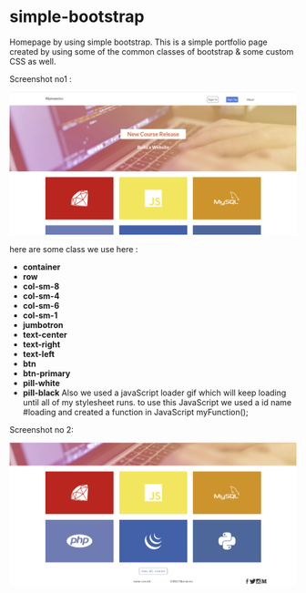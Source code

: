 # simple-bootstrap
Homepage by using simple bootstrap.
This is a simple portfolio page created by using some of the common classes of bootstrap & some custom CSS as well.

Screenshot no1 :

![](./image/ss11.png)

here are some class we use here : 

- **container**
- **row**
- **col-sm-8**
- **col-sm-4**
- **col-sm-6**
- **col-sm-1**
- **jumbotron**
- **text-center**
- **text-right**
- **text-left**
- **btn**
-  **btn-primary**
- **pill-white**
- **pill-black**
Also we used a javaScript loader gif which will keep loading until all of my stylesheet runs. 
to use this JavaScript we used a id name #loading and created a function in JavaScript myFunction();



Screenshot no 2:

![](./image/ss22.png)
